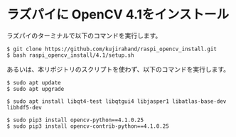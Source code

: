 # ラズパイに OpenCV 4.1をインストール

ラズパイのターミナルで以下のコマンドを実行します。

```
$ git clone https://github.com/kujirahand/raspi_opencv_install.git
$ bash raspi_opencv_install/4.1/setup.sh
```

あるいは、本リポジトリのスクリプトを使わず、以下のコマンドを実行します。

```
$ sudo apt update
$ sudo apt upgrade

$ sudo apt install libqt4-test libqtgui4 libjasper1 libatlas-base-dev libhdf5-dev

$ sudo pip3 install opencv-python==4.1.0.25
$ sudo pip3 install opencv-contrib-python==4.1.0.25
```

